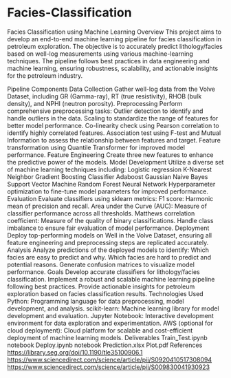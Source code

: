 # Facies-Classification

Facies Classification using Machine Learning
Overview
This project aims to develop an end-to-end machine learning pipeline for facies classification in petroleum exploration. The objective is to accurately predict lithology/facies based on well-log measurements using various machine-learning techniques. The pipeline follows best practices in data engineering and machine learning, ensuring robustness, scalability, and actionable insights for the petroleum industry.

Pipeline Components
Data Collection
Gather well-log data from the Volve Dataset, including GR (Gamma-ray), RT (true resistivity), RHOB (bulk density), and NPHI (neutron porosity).
Preprocessing
Perform comprehensive preprocessing tasks:
Outlier detection to identify and handle outliers in the data.
Scaling to standardize the range of features for better model performance.
Co-linearity check using Pearson correlation to identify highly correlated features.
Association test using F-test and Mutual Information to assess the relationship between features and target.
Feature transformation using Quantile Transformer for improved model performance.
Feature Engineering
Create three new features to enhance the predictive power of the models.
Model Development
Utilize a diverse set of machine learning techniques including:
Logistic regression
K-Nearest Neighbor
Gradient Boosting Classifier
Adaboost
Gaussian Naive Bayes
Support Vector Machine
Random Forest
Neural Network
Hyperparameter optimization to fine-tune model parameters for improved performance.
Evaluation
Evaluate classifiers using sklearn metrics:
F1 score: Harmonic mean of precision and recall.
Area under the Curve (AUC): Measure of classifier performance across all thresholds.
Matthews correlation coefficient: Measure of the quality of binary classifications.
Handle class imbalance to ensure fair evaluation of model performance.
Deployment
Deploy top-performing models on Well in the Volve Dataset, ensuring all feature engineering and preprocessing steps are replicated accurately.
Analysis
Analyze predictions of the deployed models to identify:
Which facies are easy to predict and why.
Which facies are hard to predict and potential reasons.
Generate confusion matrices to visualize model performance.
Goals
Develop accurate classifiers for lithology/facies classification.
Implement a robust and scalable machine learning pipeline following best practices.
Provide actionable insights for petroleum exploration based on facies classification results.
Technologies Used
Python: Programming language for data preprocessing, model development, and analysis.
scikit-learn: Machine learning library for model development and evaluation.
Jupyter Notebook: Interactive development environment for data exploration and experimentation.
AWS (optional for cloud deployment): Cloud platform for scalable and cost-efficient deployment of machine learning models.
Deliverables
Train_Test.ipynb notebook
Deploy.ipynb notebook
Prediction.xlsx
Plot.pdf
References
https://library.seg.org/doi/10.1190/tle35100906.1
https://www.sciencedirect.com/science/article/pii/S0920410517308094
https://www.sciencedirect.com/science/article/pii/S009830041930923
